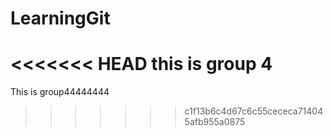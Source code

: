 # LearningGit

<<<<<<< HEAD
this is group 4 
=======
This is group44444444
>>>>>>> c1f13b6c4d67c6c55cececa714045afb955a0875

